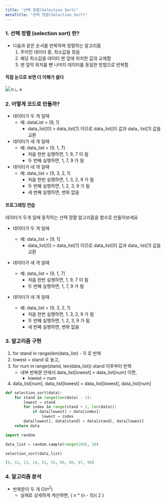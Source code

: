 ```yaml
---
title: "선택 정렬(Selection Sort)"
metaTitle: "선택 정렬(Selection Sort)"
---
```


### 1. 선택 정렬 (selection sort) 란?
* 다음과 같은 순서를 반복하며 정렬하는 알고리즘
  1. 주어진 데이터 중, 최소값을 찾음
  2. 해당 최소값을 데이터 맨 앞에 위치한 값과 교체함
  3. 맨 앞의 위치를 뺀 나머지 데이터를 동일한 방법으로 반복함

#### 직접 눈으로 보면 더 이해가 쉽다

![ㅇㄴㅊ](https://upload.wikimedia.org/wikipedia/commons/9/94/Selection-Sort-Animation.gif)

### 2. 어떻게 코드로 만들까?

* 데이터가 두 개 일때
  - 예: dataList = [9, 1]
    - data_list[0] > data_list[1] 이므로 data_list[0] 값과 data_ list[1] 값을 교환
* 데이터가 세 개 일때
  - 예: data_list = [9, 1, 7]
    - 처음 한번 실행하면, 1, 9, 7 이 됨
    - 두 번째 실행하면, 1, 7, 9 가 됨
* 데이터가 네 개 일때
  - 예: data_list = [9, 3, 2, 1]
    - 처음 한번 실행하면, 1, 3, 2, 9 가 됨
    - 두 번째 실행하면, 1, 2, 3, 9 가 됨
    - 세 번째 실행하면, 변화 없음

#### 프로그래밍 연습

데이터가 두개 일때 동작하는 선택 정렬 알고리즘을 함수로 만들어보세요  

* 데이터가 두 개 일때
  - 예: data_list = [9, 1]
    - data_list[0] > data_list[1] 이므로 data_list[0] 값과 data_ list[1] 값을 교환

* 데이터가 세 개 일때
  - 예: data_list = [9, 1, 7]
    - 처음 한번 실행하면, 1, 9, 7 이 됨
    - 두 번째 실행하면, 1, 7, 9 가 됨

* 데이터가 네 개 일때
  - 예: data_list = [9, 3, 2, 1]
    - 처음 한번 실행하면, 1, 3, 2, 9 가 됨
    - 두 번째 실행하면, 1, 2, 3, 9 가 됨
    - 세 번째 실행하면, 변화 없음

### 3. 알고리즘 구현
1. for stand in range(len(data_list) - 1) 로 반복
2. lowest = stand 로 놓고,
3. for num in range(stand, len(data_list)) stand 이후부터 반복
   - 내부 반복문 안에서 data_list[lowest] > data_list[num] 이면, 
     - lowest = num
4. data_list[num], data_list[lowest] = data_list[lowest], data_list[num]   

```py
def selection_sort(data):
    for stand in range(len(data) - 1):
        lowest = stand
        for index in range(stand + 1, len(data)):
            if data[lowest] > data[index]:
                lowest = index
        data[lowest], data[stand] = data[stand], data[lowest]
    return data

import random

data_list = random.sample(range(100), 10)

selection_sort(data_list)

[9, 12, 13, 24, 53, 55, 69, 80, 87, 98]
```

### 4. 알고리즘 분석
* 반복문이 두 개 O($n^2$)
  - 실제로 상세하게 계산하면, { n * (n - 1)}{ 2 }